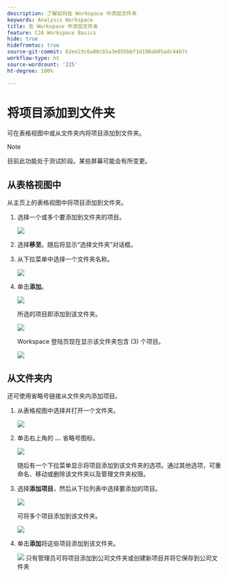 ```yaml
---
description: 了解如何在 Workspace 中添加文件夹
keywords: Analysis Workspace
title: 在 Workspace 中添加文件夹
feature: CJA Workspace Basics
hide: true
hidefromtoc: true
source-git-commit: 62ee23c6a80cb5a3e055bbf1d198ab05adc44b7c
workflow-type: ht
source-wordcount: '225'
ht-degree: 100%

---
```



# 将项目添加到文件夹

可在表格视图中或从文件夹内将项目添加到文件夹。

>[!NOTE]
>
>目前此功能处于测试阶段。某些屏幕可能会有所变更。

## 从表格视图中

从主页上的表格视图中将项目添加到文件夹。

1. 选择一个或多个要添加到文件夹的项目。

   ![](/help/analysis-workspace/build-workspace-project/assets/move-tv-selected.png)

1. 选择&#x200B;**移至**。随后将显示“选择文件夹”对话框。

1. 从下拉菜单中选择一个文件夹名称。

   ![](/help/analysis-workspace/build-workspace-project/assets/move-select-folder.png)

1. 单击&#x200B;**添加**。

   ![](/help/analysis-workspace/build-workspace-project/assets/move-add.png)

   所选的项目即添加到该文件夹。

   ![](/help/analysis-workspace/build-workspace-project/assets/move-projects-added.png)

   Workspace 登陆页现在显示该文件夹包含 (3) 个项目。

   ![](/help/analysis-workspace/build-workspace-project/assets/move-folders-updated.png)

## 从文件夹内

还可使用省略号链接从文件夹内添加项目。

1. 从表格视图中选择并打开一个文件夹。

   ![](/help/analysis-workspace/build-workspace-project/assets/move-open-folder.png)

1. 单击右上角的 **...** 省略号图标。

   ![](/help/analysis-workspace/build-workspace-project/assets/add-projects-elipsis.png)

   随后有一个下拉菜单显示将项目添加到该文件夹的选项。通过其他选项，可重命名、移动或删除该文件夹以及管理文件夹权限。

1. 选择&#x200B;**添加项目**，然后从下拉列表中选择要添加的项目。

   ![](/help/analysis-workspace/build-workspace-project/assets/select-add-projects.png)

   可将多个项目添加到该文件夹。

   ![](/help/analysis-workspace/build-workspace-project/assets/move-add-multiple-projects.png)

1. 单击&#x200B;**添加**&#x200B;将这些项目添加到该文件夹。

   ![](/help/analysis-workspace/build-workspace-project/assets/move-added-items.png)
只有管理员可将项目添加到公司文件夹或创建新项目并将它保存到公司文件夹
